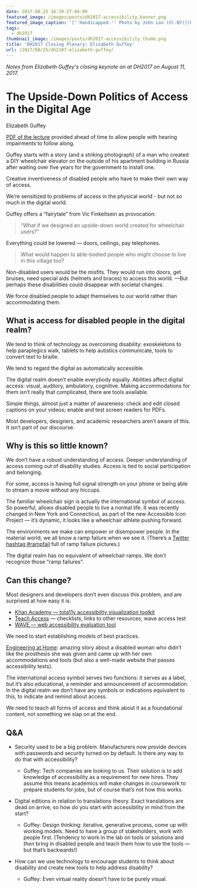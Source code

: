 ```yaml
---
date: 2017-08-25 16:39:27-04:00
featured_image: /images/posts/dh2017-accessibility_banner.png
featured_image_caption: '[''Handicapped.'' Photo by John Loo (CC-BY)](https://www.flickr.com/photos/johnloo/2877935418/)'
tags:
  - dh2017
thumbnail_image: /images/posts/dh2017-accessibility_thumb.png
title: 'DH2017 Closing Plenary: Elizabeth Guffey'
url: /2017/08/25/dh2107-elizabeth-guffey/
---
```



*Notes from Elizabeth Guffey's closing keynote on at DH2017 on August 11, 2017.*


# The Upside-Down Politics of Access in the Digital Age

Elizabeth Guffey

[PDF of the lecture](http://dh2017.adho.org/wp-content/uploads/2017/08/Guffey-Montreal-.pdf)
provided ahead of time to allow people with hearing impairments to follow along.

Guffey starts with a story (and a striking photograph) of a man who
created a DIY wheelchair elevator on the outside of his apartment building in
Russia after waiting over five years for the government to install one.

Creative inventiveness of disabled people who have to make their own way of access.

We’re sensitized to problems of access in the physical world - but not so much
in the digital world.

Guffey offers a “fairytale” from Vic Finkeltsein as provocation:

> “What if we designed an upside-down world created for wheelchair users?”

Everything could be lowered — doors, ceilings, pay telephones.

> What would happen to able-bodied people who might choose to live
in this village too?

Non-disabled users would be the misfits.  They would run into doors, get bruises,
need special aids (helmets and braces) to access this world.  —But perhaps these
disabilities could disappear with societal changes.

We force disabled people to adapt themselves to our world rather than
accommodating them.

## What is access for disabled people in the digital realm?

We tend to think of technology as overcoming disability: exoskeletons
to help paraplegics walk, tablets to help autistics communicate, tools
to convert text to braille.

We tend to regard the digital as automatically accessible.

The digital realm doesn’t enable everybody equally.  Abilities affect
digital access: visual, auditory, ambulatory, cognitive.  Making accommodations
for them isn’t really that complicated, there are tools available.

Simple things, almost just a matter of awareness: check and edit closed
captions on your videos; enable and test screen readers for PDFs.

Most developers, designers, and academic researchers aren’t aware of this.
It isn’t part of our discourse.

## Why is this so little known?

We don’t have a robust understanding of access.  Deeper understanding
of access coming out of disability studies.  Access is tied to social
participation and belonging.

For some, access is having full signal strength on your phone or being
able to stream a movie without any hiccups.

The familiar wheelchair sign is actually the international symbol of access.
So powerful, allows disabled people to live a normal life.  It was recently
changed in New York and Connecticut, as part of the new Accessible Icon
Project — it’s dynamic, it looks like a wheelchair athlete pushing forward.

The environments we make can empower or disempower people.  In the material
world, we all know a ramp failure when we see it.  (There’s a
[Twitter hashtag #rampfail](https://twitter.com/hashtag/rampfail) full of
ramp failure pictures.)

The digital realm has no equivalent of wheelchair ramps.  We don’t recognize
those “ramp failures”.

## Can this change?

Most designers and developers don’t even discuss this problem, and are
surprised at how easy it is.

* [Khan Academy — tota11y accessibility visualization toolkit](http://khan.github.io/tota11y/)
* [Teach Access](http://teachaccess.org/) — checklists, links to other resources, wave access test
* [WAVE — web accessibility evaluation tool](http://wave.webaim.org/)

We need to start establishing models of best practices.

[Engineering at Home](http://engineeringathome.org/): amazing story about
a disabled woman who didn’t like the prosthesis she was given and came up
with her own accommodations and tools (but also a well-made website that
passes accessibility tests).

The international access symbol serves two functions: it serves as a label,
but it’s also educational, a reminder and announcement of accommodation.
In the digital realm we don’t have any symbols or indications equivalent
to this, to indicate and remind about access.

We need to teach all forms of access and think about it as a foundational
content, not something we slap on at the end.

## Q&A

* Security used to be a big problem.  Manufacturers now provide devices with
passwords and security turned on by default.  Is there any way to do
that with accessibility?
    - Guffey: Tech companies are looking to us. Their solution is to add
    knowledge of accessibility as a requirement for new hires.  They
    assume this means academics will make changes in coursework to prepare
    students for jobs, but of course that’s not how this works.

* Digital editions in relation to translations theory. Exact translations
  are dead on arrive, so how do you start with accessibility in mind from the
  start?
  - Guffey: Design thinking: iterative, generative process, come up with working models.
  Need to have a group of stakeholders, work with people first.  (Tendency
  to work in the lab on tools or solutions and *then* bring in disabled people and
  teach them how to use the tools — but that’s backwards!)

* How can we use technology to encourage students to think about disability
  and create new tools to help address disability?
  - Guffey: Even virtual reality doesn’t have to be purely visual.
